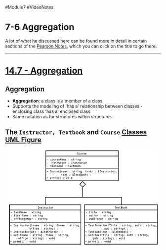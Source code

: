 #Module7 #VideoNotes 
# 7-6 Aggregation
A lot of what he discussed here can be found more in detail in certain sections of the [Pearson Notes](../Pearson%20Notes), which you can click on the title to go there.
***
# [14.7 - Aggregation](../../Module%209/Pearson%20Notes/14.7%20-%20Aggregation.md)
## Aggregation
- **Aggregation**: a class is a member of a class
- Supports the modeling of 'has a' relationship between classes - enclosing class 'has a' enclosed class
- Same notation as for structures within structures

## The `Instructor, Textbook` and `Course` [Classes UML Figure](../../Module%209/Pearson%20Notes/14.7%20-%20Aggregation.md#Figure-14-7)
![14.7 - Figure 14-7](../../Module%209/Pearson%20Notes/Singular%20Photos/14.7%20-%20Figure%2014-7.png)